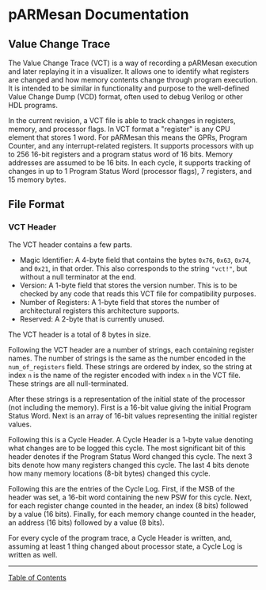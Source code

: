 # pARMesan Documentation

## Value Change Trace

The Value Change Trace (VCT) is a way of recording a pARMesan execution and later replaying it in a visualizer. It allows one to identify what registers are changed and how memory contents change through program execution. It is intended to be similar in functionality and purpose to the well-defined Value Change Dump (VCD) format, often used to debug Verilog or other HDL programs.

In the current revision, a VCT file is able to track changes in registers, memory, and processor flags. In VCT format a "register" is any CPU element that stores 1 word. For pARMesan this means the GPRs, Program Counter, and any interrupt-related registers. It supports processors with up to 256 16-bit registers and a program status word of 16 bits. Memory addresses are assumed to be 16 bits. In each cycle, it supports tracking of changes in up to 1 Program Status Word (processor flags), 7 registers, and 15 memory bytes.

## File Format

### VCT Header

The VCT header contains a few parts. 

- Magic Identifier: A 4-byte field that contains the bytes `0x76`, `0x63`, `0x74`, and `0x21`, in that order. This also corresponds to the string `"vct!"`, but without a null terminator at the end.
- Version: A 1-byte field that stores the version number. This is to be checked by any code that reads this VCT file for compatibility purposes.
- Number of Registers: A 1-byte field that stores the number of architectural registers this architecture supports.
- Reserved: A 2-byte that is currently unused.

The VCT header is a total of 8 bytes in size.

Following the VCT header are a number of strings, each containing register names. The number of strings is the same as the number encoded in the `num_of_registers` field. These strings are ordered by index, so the string at index `n` is the name of the register encoded with index `n` in the VCT file. These strings are all null-terminated.

After these strings is a representation of the initial state of the processor (not including the memory). First is a 16-bit value giving the initial Program Status Word. Next is an array of 16-bit values representing the initial register values.

Following this is a Cycle Header. A Cycle Header is a 1-byte value denoting what changes are to be logged this cycle. The most significant bit of this header denotes if the Program Status Word changed this cycle. The next 3 bits denote how many registers changed this cycle. The last 4 bits denote how many memory locations (8-bit bytes) changed this cycle.

Following this are the entries of the Cycle Log. First, if the MSB of the header was set, a 16-bit word containing the new PSW for this cycle. Next, for each register change counted in the header, an index (8 bits) followed by a value (16 bits). Finally, for each memory change counted in the header, an address (16 bits) followed by a value (8 bits).

For every cycle of the program trace, a Cycle Header is written, and, assuming at least 1 thing changed about processor state, a Cycle Log is written as well.

---

[Table of Contents](index.md)